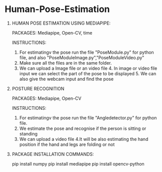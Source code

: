 # Human-Pose-Estimation



1. HUMAN POSE ESTIMATION USING MEDIAPIPE:

	PACKAGES:
	Mediapipe, Open-CV, time

	INSTRUCTIONS:
	1. For estimatingv the pose run the file "PoseModule.py" for python file, and also "PoseModuleImage.py","PoseModuleVideo.py"  
	2. Make sure all the files are in the same folder.  
	3. We can upload a Image file or an video file
        4. In image or video file input we can select the part of the pose to be displayed
        5. We can also give the webcam input and find the pose
2. POSTURE RECOGNITION


	PACKAGES:
	Mediapipe, Open-CV

	INSTRUCTIONS:
	1. For estimatingv the pose run the file "Angledetector.py" for python file.
	2. We estimate the pose and recognise if the person is sitting or standing 
	3. We can upload a video file
        4.It will be also estimating the hand position if the hand and legs are folding or not

3. PACKAGE INSTALLATION COMMANDS:

	pip install numpy
	pip install mediapipe
	pip install opencv-python

